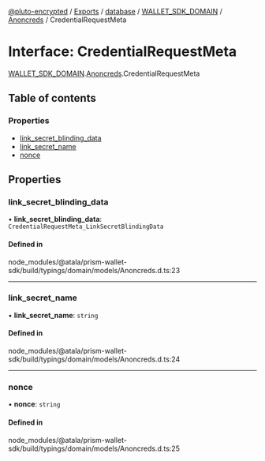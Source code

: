 [@pluto-encrypted](../README.md) / [Exports](../modules.md) / [database](../modules/database-1.md) / [WALLET\_SDK\_DOMAIN](../modules/database-1.WALLET_SDK_DOMAIN.md) / [Anoncreds](../modules/database-1.WALLET_SDK_DOMAIN.Anoncreds.md) / CredentialRequestMeta

# Interface: CredentialRequestMeta

[WALLET\_SDK\_DOMAIN](../modules/database-1.WALLET_SDK_DOMAIN.md).[Anoncreds](../modules/database-1.WALLET_SDK_DOMAIN.Anoncreds.md).CredentialRequestMeta

## Table of contents

### Properties

- [link\_secret\_blinding\_data](database-1.WALLET_SDK_DOMAIN.Anoncreds.CredentialRequestMeta.md#link_secret_blinding_data)
- [link\_secret\_name](database-1.WALLET_SDK_DOMAIN.Anoncreds.CredentialRequestMeta.md#link_secret_name)
- [nonce](database-1.WALLET_SDK_DOMAIN.Anoncreds.CredentialRequestMeta.md#nonce)

## Properties

### link\_secret\_blinding\_data

• **link\_secret\_blinding\_data**: `CredentialRequestMeta_LinkSecretBlindingData`

#### Defined in

node_modules/@atala/prism-wallet-sdk/build/typings/domain/models/Anoncreds.d.ts:23

___

### link\_secret\_name

• **link\_secret\_name**: `string`

#### Defined in

node_modules/@atala/prism-wallet-sdk/build/typings/domain/models/Anoncreds.d.ts:24

___

### nonce

• **nonce**: `string`

#### Defined in

node_modules/@atala/prism-wallet-sdk/build/typings/domain/models/Anoncreds.d.ts:25

